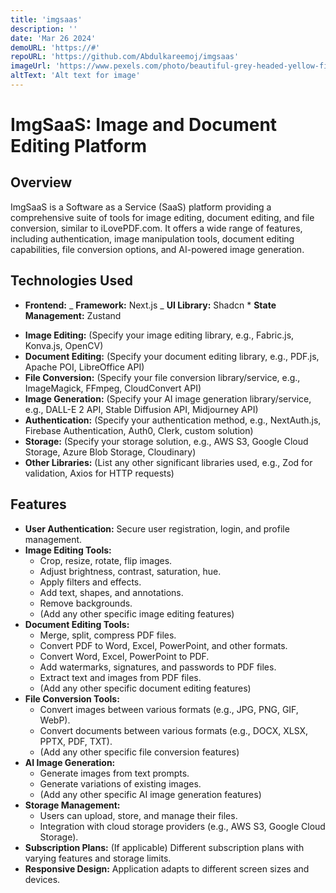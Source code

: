 ```yaml
---
title: 'imgsaas'
description: ''
date: 'Mar 26 2024'
demoURL: 'https://#'
repoURL: 'https://github.com/Abdulkareemoj/imgsaas'
imageUrl: 'https://www.pexels.com/photo/beautiful-grey-headed-yellow-finch-on-wooden-perch-29796580/'
altText: 'Alt text for image'
---
```


# ImgSaaS: Image and Document Editing Platform

## Overview

ImgSaaS is a Software as a Service (SaaS) platform providing a comprehensive suite of tools for image editing, document editing, and file conversion, similar to iLovePDF.com. It offers a wide range of features, including authentication, image manipulation tools, document editing capabilities, file conversion options, and AI-powered image generation.

## Technologies Used

- **Frontend:**
_ **Framework:** Next.js
_ **UI Library:** Shadcn \* **State Management:** Zustand
<!-- *   **Backend:**
    *   **Language:** (Specify your language, e.g., Node.js, Python, Go, Java)
    *   **Framework:** (Specify your framework, e.g., Express.js, Django, Flask, Spring Boot)
    *   **Database:** (Specify your database, e.g., PostgreSQL, MongoDB, MySQL)
    *   **ORM/ODM:** (Specify your ORM/ODM, e.g., Sequelize, Mongoose, Prisma, Drizzle) -->
- **Image Editing:** (Specify your image editing library, e.g., Fabric.js, Konva.js, OpenCV)
- **Document Editing:** (Specify your document editing library, e.g., PDF.js, Apache POI, LibreOffice API)
- **File Conversion:** (Specify your file conversion library/service, e.g., ImageMagick, FFmpeg, CloudConvert API)
- **Image Generation:** (Specify your AI image generation library/service, e.g., DALL-E 2 API, Stable Diffusion API, Midjourney API)
- **Authentication:** (Specify your authentication method, e.g., NextAuth.js, Firebase Authentication, Auth0, Clerk, custom solution)
- **Storage:** (Specify your storage solution, e.g., AWS S3, Google Cloud Storage, Azure Blob Storage, Cloudinary)
- **Other Libraries:** (List any other significant libraries used, e.g., Zod for validation, Axios for HTTP requests)

## Features

- **User Authentication:** Secure user registration, login, and profile management.
- **Image Editing Tools:**
  - Crop, resize, rotate, flip images.
  - Adjust brightness, contrast, saturation, hue.
  - Apply filters and effects.
  - Add text, shapes, and annotations.
  - Remove backgrounds.
  - (Add any other specific image editing features)
- **Document Editing Tools:**
  - Merge, split, compress PDF files.
  - Convert PDF to Word, Excel, PowerPoint, and other formats.
  - Convert Word, Excel, PowerPoint to PDF.
  - Add watermarks, signatures, and passwords to PDF files.
  - Extract text and images from PDF files.
  - (Add any other specific document editing features)
- **File Conversion Tools:**
  - Convert images between various formats (e.g., JPG, PNG, GIF, WebP).
  - Convert documents between various formats (e.g., DOCX, XLSX, PPTX, PDF, TXT).
  - (Add any other specific file conversion features)
- **AI Image Generation:**
  - Generate images from text prompts.
  - Generate variations of existing images.
  - (Add any other specific AI image generation features)
- **Storage Management:**
  - Users can upload, store, and manage their files.
  - Integration with cloud storage providers (e.g., AWS S3, Google Cloud Storage).
- **Subscription Plans:** (If applicable) Different subscription plans with varying features and storage limits.
- **Responsive Design:** Application adapts to different screen sizes and devices.
